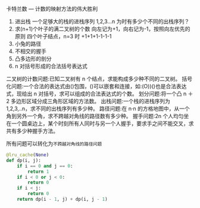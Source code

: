 卡特兰数 — 计数的映射方法的伟大胜利

1. 进出栈
   一个足够大的栈的进栈序列 1,2,3...n 为时有多少个不同的出栈序列？
2. 求(n+1)个叶子的满二叉树的个数
   向左记为+1，向右记为-1，按照向左优先的原则
   四个叶子结点，n=3 时 +1+1+1-1-1-1
3. 小兔的路径
4. 不相交的握手
5. 凸多边形的剖分
6. n 对括号形成的合法括号表达式

二叉树的计数问题:已知二叉树有 n 个结点，求能构成多少种不同的二叉树。
括号化问题:一个合法的表达式由()包围，()可以嵌套和连接，如:(O))()也是合法表达式，现给出 n 对括号，求可以组成的合法表达式的个数。
划分问题:将一个凸 n ＋ 2 多边形区域分成三角形区域的方法数。
出栈问题:一个栈的进栈序列为 1,2,3,..n，求不同的出栈序列有多少种。
路径问题:在 n·n 的方格地图中，从一个角到另外一个角，求不跨越对角线的路径数有多少种。
握手问题:2n 个人均匀坐在一个圆桌边上，某个时刻所有人同时与另一个人握手，要求手之间不能交叉，求共有多少种握手方法。

所有问题可以转化为`不跨越对角线的路径问题`

```Python
@lru_cache(None)
def dp(i, j):
    if i == 0 and j == 0:
        return 1
    if i < 0 or j < 0:
        return 0
    if i < j:
        return 0
    return dp(i - 1, j) + dp(i, j - 1)

```
